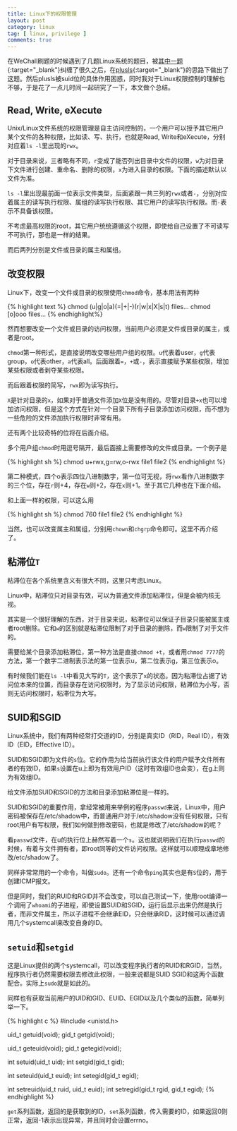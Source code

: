 ```yaml
---
title: Linux下的权限管理
layout: post
category: linux
tag: [ linux, privilege ]
comments: true
---
```


在WeChall刷题的时候遇到了几题Linux系统的题目，被[其中一题](http://www.wechall.net/en/challenge/warchall/choose_your_path2/index.php){:target="_blank"}纠缠了很久之后，在[plusls](http://blog.plusls.cn/){:target="_blank"}的思路下做出了这题。然后plusls被suid位的具体作用困惑，同时我对于Linux权限控制的理解也不够，于是花了一点儿时间一起研究了一下，本文做个总结。

<!-- more -->

## Read, Write, eXecute

Unix/Linux文件系统的权限管理是自主访问控制的，一个用户可以授予其它用户某个文件的各种权限，比如读、写、执行，也就是Read, Write和eXecute，分别对应着`ls -l`里出现的`rwx`。

对于目录来说，三者略有不同，`r`变成了能否列出目录中文件的权限，`w`为对目录下文件进行创建、重命名、删除的权限，`x`为进入目录的权限。下面的描述默认以文件为准。

`ls -l`里出现最前面一位表示文件类型，后面紧跟一共三列的`rwx`或者`-`，分别对应着属主的读写执行权限、属组的读写执行权限、其它用户的读写执行权限。而`-`表示不具备该权限。

不考虑最高权限的root，其它用户统统遵循这个权限，即使给自己设置了不可读写不可执行，那也是一样的结果。

而后两列分别是文件或目录的属主和属组。

## 改变权限

Linux下，改变一个文件或目录的权限使用`chmod`命令，基本用法有两种

{% highlight text %}
chmod (u|g|o|a)(=|+|-)(r|w|x|X|s|t) files...
chmod [o]ooo files...
{% endhighlight%}

然而想要改变一个文件或目录的访问权限，当前用户必须是文件或目录的属主，或者是root。

`chmod`第一种形式，是直接说明改变哪些用户组的权限。`u`代表着user，`g`代表group，`o`代表other，`a`代表all。后面跟着`=`，`+`或`-`，表示直接赋予某些权限，增加某些权限或者剥夺某些权限。

而后跟着权限的简写，`rwx`即为读写执行。

`X`是针对目录的`x`，如果对于普通文件添加`X`位是没有用的。尽管对目录`+x`也可以增加访问权限，但是这个方式在针对一个目录下所有子目录添加访问权限，而不想为一些危险的文件添加执行权限时非常有用。

还有两个比较奇特的位将在后面介绍。

多个用户组`chmod`时用逗号隔开，最后面接上需要修改的文件或目录。一个例子是

{% highlight sh %}
chmod u+rwx,g=rw,o-rwx file1 file2
{% endhighlight %}

第二种模式，四个o表示四位八进制数字，第一位可无视，将`rwx`看作八进制数字的三个位，存在`r`则+4，存在`w`则+2，存在`x`则+1。至于其它几种也在下面介绍。

和上面一样的权限，可以这么用

{% highlight sh %}
chmod 760 file1 file2
{% endhighlight %}

当然，也可以改变属主和属组，分别用`chown`和`chgrp`命令即可。这里不再介绍了。

## 粘滞位`T`

粘滞位在各个系统里含义有很大不同，这里只考虑Linux。

Linux中，粘滞位只对目录有效，可以为普通文件添加粘滞位，但是会被内核无视。

其实是一个很好理解的东西，对于目录来说，粘滞位可以保证子目录只能被属主或者root删除。它和`w`的区别就是粘滞位限制了对于目录的删除，而`w`限制了对于文件的。

需要给某个目录添加粘滞位，第一种方法是直接`chmod +t`，或者用`chmod 7777`的方法，第一个数字二进制表示法的第一位表示u，第二位表示g，第三位表示o。

有时候我们能在`ls -l`中看见大写的`T`，这个表示了`x`的状态。因为粘滞位占据了访问位本来的位置，而目录存在访问权限时，为了显示访问权限，粘滞位为小写，否则无访问权限时，粘滞位为大写。

## SUID和SGID

Linux系统中，我们有两种经常打交道的ID，分别是真实ID（RID，Real ID），有效ID（EID，Effective ID）。

SUID和SGID即为文件的`s`位。它的作用为给当前执行该文件的用户赋予文件所有者的有效ID，如果`s`设置在u上即为有效用户ID（这时有效组ID也会变），在g上则为有效组ID。

给文件添加SUID和SGID的方法和目录添加粘滞位是一样的。

SUID和SGID的重要作用，拿经常被用来举例的程序`passwd`来说，Linux中，用户密码被保存在/etc/shadow中，而普通用户对于/etc/shadow没有任何权限，只有root用户有写权限，我们如何做到修改密码，也就是修改了/etc/shadow的呢？

看`passwd`文件，在u的执行位上赫然写着一个`s`。这也就说明我们在执行`passwd`的时候，有着与文件拥有者，即root同等的文件访问权限。这样就可以顺理成章地修改/etc/shadow了。

同样非常常用的一个命令，叫做`sudo`。还有一个命令`ping`其实也是有`S`位的，用于创建ICMP报文。

但是同时，我们的RUID和RGID并不会改变，可以自己测试一下，使用root编译一个调用了`whoami`的子进程，即使设置SUID和SGID，运行后显示出来仍然是执行者，而非文件属主，所以子进程不会继承EID，只会继承RID，这时候可以通过调用几个systemcall来改变自身的ID。

## `setuid`和`setgid`

这是Linux提供的两个systemcall，可以改变程序执行者的RUID和RGID，当然，程序执行者仍然需要权限去修改此权限，一般来说都是SUID SGID和这两个函数配合。实际上`sudo`就是如此的。

同样也有获取当前用户的UID和GID、EUID、EGID以及几个类似的函数，简单列举一下。

{% highlight c %}
#include <unistd.h>

uid_t getuid(void);
gid_t getgid(void);

uid_t geteuid(void);
gid_t getegid(void);

int setuid(uid_t uid);
int setgid(gid_t gid);

int seteuid(uid_t euid);
int setegid(gid_t egid);

int setreuid(uid_t ruid, uid_t euid);
int setregid(gid_t rgid, gid_t egid);
{% endhighlight %}

`get`系列函数，返回的是获取到的ID，`set`系列函数，传入需要的ID，如果返回0则正常，返回-1表示出现异常，并且同时会设置errno。

